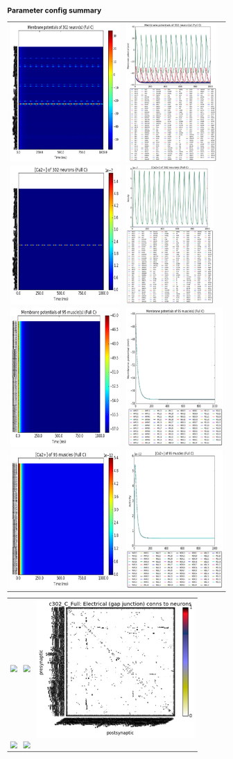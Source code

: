 ### Parameter config summary 
<table>

<tr>
  <td><a href="neurons_C_Full.png"/><img alt=" " src="neurons_C_Full.png" height="320"/></a></td>
  <td><a href="traces_neuron_Full_C.png"/><img alt=" " src="traces_neuron_Full_C.png" height="320"/></a></td>
</tr>

<tr>
  <td><a href="neuron_activity_C_Full.png"/><img alt=" " src="neuron_activity_C_Full.png" height="320"/></a></td>
  <td><a href="traces_neuron_activity_Full_C.png"/><img alt=" " src="traces_neuron_activity_Full_C.png" height="320"/></a></td>
</tr>

<tr>
  <td><a href="muscles_C_Full.png"/><img alt=" " src="muscles_C_Full.png" height="320"/></a></td>
  <td><a href="traces_muscles_Full_C.png"/><img alt=" " src="traces_muscles_Full_C.png" height="320"/></a></td>
</tr>

<tr>
  <td><a href="muscle_activity_C_Full.png"/><img alt=" " src="muscle_activity_C_Full.png" height="320"/></a></td>
  <td><a href="traces_muscles_activity_Full_C.png"/><img alt=" " src="traces_muscles_activity_Full_C.png" height="320"/></a></td>
</tr>
</table>
<table>

<tr><td><a href="c302_C_Full_exc_to_neurons.png"/><img alt=" " src="c302_C_Full_exc_to_neurons.png" height="320"/></a></td>

  <td><a href="c302_C_Full_inh_to_neurons.png"/><img alt=" " src="c302_C_Full_inh_to_neurons.png" height="320"/></a></td>

  <td><a href="c302_C_Full_elec_to_neurons.png"/><img alt=" " src="c302_C_Full_elec_to_neurons.png" height="320"/></a></td></tr>

<tr><td><a href="c302_C_Full_exc_to_muscles.png"/><img alt=" " src="c302_C_Full_exc_to_muscles.png" height="320"/></a></td>

  <td><a href="c302_C_Full_inh_to_muscles.png"/><img alt=" " src="c302_C_Full_inh_to_muscles.png" height="320"/></a></td></tr>
</table>

